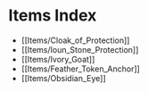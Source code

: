 # Items Index


- [[Items/Cloak_of_Protection]]
- [[Items/Ioun_Stone_Protection]]
- [[Items/Ivory_Goat]]
- [[Items/Feather_Token_Anchor]]
- [[Items/Obsidian_Eye]]
